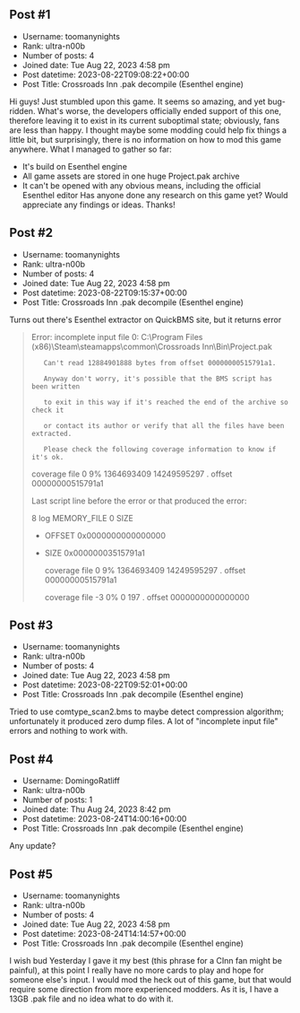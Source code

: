 ## Post #1
- Username: toomanynights
- Rank: ultra-n00b
- Number of posts: 4
- Joined date: Tue Aug 22, 2023 4:58 pm
- Post datetime: 2023-08-22T09:08:22+00:00
- Post Title: Crossroads Inn .pak decompile (Esenthel engine)

Hi guys!
Just stumbled upon this game. It seems so amazing, and yet bug-ridden. What's worse, the developers officially ended support of this one, therefore leaving it to exist in its current suboptimal state; obviously, fans are less than happy.
I thought maybe some modding could help fix things a little bit, but surprisingly, there is no information on how to mod this game anywhere.
What I managed to gather so far:
- It's build on Esenthel engine
- All game assets are stored in one huge Project.pak archive
- It can't be opened with any obvious means, including the official Esenthel editor
Has anyone done any research on this game yet? Would appreciate any findings or ideas. Thanks!
## Post #2
- Username: toomanynights
- Rank: ultra-n00b
- Number of posts: 4
- Joined date: Tue Aug 22, 2023 4:58 pm
- Post datetime: 2023-08-22T09:15:37+00:00
- Post Title: Crossroads Inn .pak decompile (Esenthel engine)

Turns out there's Esenthel extractor on QuickBMS site, but it returns error  

> Error: incomplete input file 0: C:\Program Files (x86)\Steam\steamapps\common\Crossroads Inn\Bin\Project.pak
>
>        Can't read 12884901888 bytes from offset 00000000515791a1.
>
>        Anyway don't worry, it's possible that the BMS script has been written
>
>        to exit in this way if it's reached the end of the archive so check it
>
>        or contact its author or verify that all the files have been extracted.
>
>        Please check the following coverage information to know if it's ok.
>
> 
>
>   coverage file 0     9%   1364693409 14249595297 . offset 00000000515791a1
>
> 
>
> Last script line before the error or that produced the error:
>
>   8   log MEMORY_FILE 0 SIZE
>
> 
>
> - OFFSET       0x0000000000000000
>
> - SIZE         0x00000003515791a1
>
>   coverage file 0     9%   1364693409 14249595297 . offset 00000000515791a1
>
>   coverage file -3    0%   0          197        . offset 0000000000000000
## Post #3
- Username: toomanynights
- Rank: ultra-n00b
- Number of posts: 4
- Joined date: Tue Aug 22, 2023 4:58 pm
- Post datetime: 2023-08-22T09:52:01+00:00
- Post Title: Crossroads Inn .pak decompile (Esenthel engine)

Tried to use comtype_scan2.bms to maybe detect compression algorithm; unfortunately it produced zero dump files.   A lot of "incomplete input file" errors and nothing to work with.
## Post #4
- Username: DomingoRatliff
- Rank: ultra-n00b
- Number of posts: 1
- Joined date: Thu Aug 24, 2023 8:42 pm
- Post datetime: 2023-08-24T14:00:16+00:00
- Post Title: Crossroads Inn .pak decompile (Esenthel engine)

Any update?
## Post #5
- Username: toomanynights
- Rank: ultra-n00b
- Number of posts: 4
- Joined date: Tue Aug 22, 2023 4:58 pm
- Post datetime: 2023-08-24T14:14:57+00:00
- Post Title: Crossroads Inn .pak decompile (Esenthel engine)

I wish bud   Yesterday I gave it my best (this phrase for a CInn fan might be painful), at this point I really have no more cards to play and hope for someone else's input. I would mod the heck out of this game, but that would require some direction from more experienced modders. As it is, I have a 13GB .pak file and no idea what to do with it.
